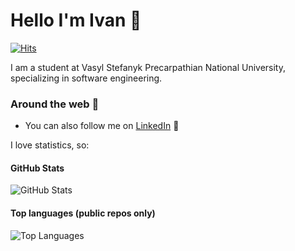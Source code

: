 # Hello I'm Ivan 👋
[![Hits](https://hits.seeyoufarm.com/api/count/incr/badge.svg?url=https%3A%2F%2Fgithub.com%2Fvanya706%2Fhit-counter&count_bg=%2379C83D&title_bg=%23555555&icon=&icon_color=%23E7E7E7&title=hits&edge_flat=false)](https://hits.seeyoufarm.com)

<!--
**vanya706/vanya706** is a ✨ _special_ ✨ repository because its `README.md` (this file) appears on your GitHub profile.

Here are some ideas to get you started:

- 🔭 I’m currently working on ...
- 🌱 I’m currently learning ...
- 👯 I’m looking to collaborate on ...
- 🤔 I’m looking for help with ...
- 💬 Ask me about ...
- 📫 How to reach me: ...
- 😄 Pronouns: ...
- ⚡ Fun fact: ...
-->
I am a student at Vasyl Stefanyk Precarpathian National University, specializing in software engineering.

### Around the web 🧭
- You can also follow me on [LinkedIn](https://www.linkedin.com/in/ivan-mostovyi) 🔗

I love statistics, so:

#### GitHub Stats
![GitHub Stats](https://github-readme-stats.vercel.app/api?username=vanya706&count_private=true&theme=dark)

#### Top languages (public repos only)
![Top Languages](https://github-readme-stats.vercel.app/api/top-langs/?username=vanya706&theme=dark&langs_count=2)
